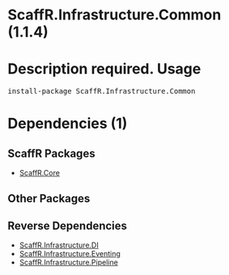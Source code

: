 ﻿ScaffR.Infrastructure.Common (1.1.4)
======
Description required.
Usage
======
<pre>install-package ScaffR.Infrastructure.Common</pre>
Dependencies (1)
=====

ScaffR Packages
------
* [ScaffR.Core](https://github.com/wcpro/ScaffR/tree/master/src/ScaffR.Core)

Other Packages
------

Reverse Dependencies
-----
* [ScaffR.Infrastructure.DI](https://github.com/wcpro/ScaffR/tree/master/src/ScaffR.Infrastructure.DI)
* [ScaffR.Infrastructure.Eventing](https://github.com/wcpro/ScaffR/tree/master/src/ScaffR.Infrastructure.Eventing)
* [ScaffR.Infrastructure.Pipeline](https://github.com/wcpro/ScaffR/tree/master/src/ScaffR.Infrastructure.Pipeline)
